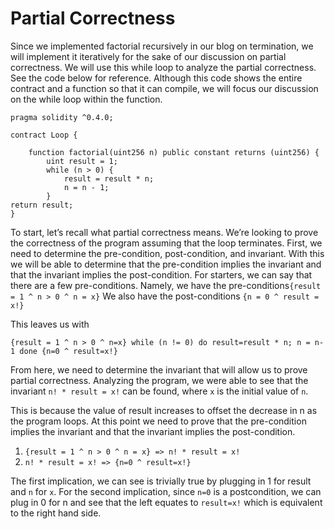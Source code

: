 # Partial Correctness

Since we implemented factorial recursively in our blog on termination, we will implement it iteratively for the sake of our discussion on partial correctness. 
We will use this while loop to analyze the partial correctness. See the code below for reference. Although this code shows the entire contract and a function 
so that it can compile, we will focus our discussion on the while loop within the function. 

```
pragma solidity ^0.4.0;

contract Loop {

	function factorial(uint256 n) public constant returns (uint256) {
		uint result = 1;
		while (n > 0) {
			result = result * n;
			n = n - 1;
		}
return result;
}
```

To start, let’s recall what partial correctness means. We’re looking to prove the correctness of the program assuming that the loop terminates. First, we need to determine the pre-condition, post-condition, and invariant. With this we will be able to determine that the pre-condition implies the invariant and that the invariant implies the post-condition. For starters, we can say that there are a few pre-conditions. Namely, we have the pre-conditions`{result = 1 ^ n > 0 ^ n = x}` We also have the post-conditions `{n = 0 ^ result = x!}`

This leaves us with 

```{result = 1 ^ n > 0 ^ n=x} while (n != 0) do result=result * n; n = n-1 done {n=0 ^ result=x!}```

From here, we need to determine the invariant that will allow us to prove partial correctness. Analyzing the program, we were able to see that the invariant `n! * result = x!` can be found, where `x` is the initial value of `n`. 

This is because the value of result increases to offset the decrease in n as the program loops. At this point we need to prove that the pre-condition implies the invariant and that the invariant implies the post-condition.

1. `{result = 1 ^ n > 0 ^ n = x} => n! * result = x!`
2. `n! * result = x! => {n=0 ^ result=x!}`

The first implication, we can see is trivially true by plugging in 1 for result and `n` for `x`. For the second implication, since `n=0` is a postcondition, we can plug in 0 for n and see that the left equates to `result=x!` which is equivalent to the right hand side. 
